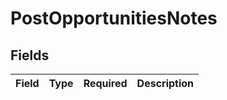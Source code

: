 # PostOpportunitiesNotes


## Fields

| Field       | Type        | Required    | Description |
| ----------- | ----------- | ----------- | ----------- |